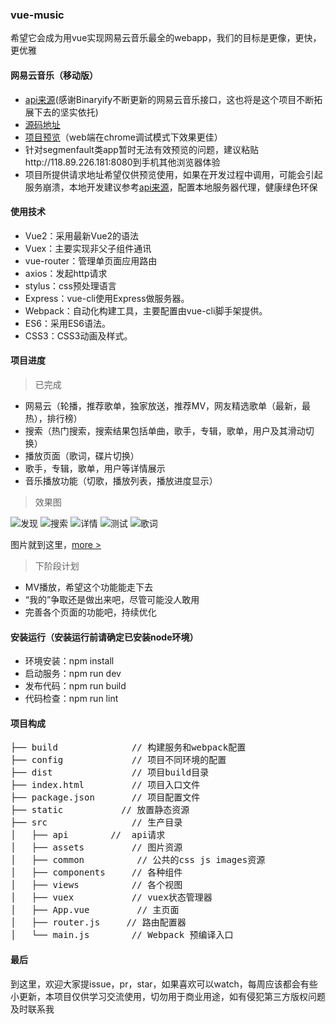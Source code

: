 ### vue-music
希望它会成为用vue实现网易云音乐最全的webapp，我们的目标是更像，更快，更优雅

#### 网易云音乐（移动版）
- [api来源](https://github.com/Binaryify/NeteaseCloudMusicApi)(感谢Binaryify不断更新的网易云音乐接口，这也将是这个项目不断拓展下去的坚实依托)
- [源码地址](https://github.com/ddqre12345/vue-music)
- [项目预览](http://118.89.226.181:8080)（web端在chrome调试模式下效果更佳）
- 针对segmenfault类app暂时无法有效预览的问题，建议粘贴http://118.89.226.181:8080到手机其他浏览器体验
- 项目所提供请求地址希望仅供预览使用，如果在开发过程中调用，可能会引起服务崩溃，本地开发建议参考[api来源](https://github.com/Binaryify/NeteaseCloudMusicApi)，配置本地服务器代理，健康绿色环保

#### 使用技术
- Vue2：采用最新Vue2的语法
- Vuex：主要实现非父子组件通讯
- vue-router：管理单页面应用路由
- axios：发起http请求
- stylus：css预处理语言
- Express：vue-cli使用Express做服务器。
- Webpack：自动化构建工具，主要配置由vue-cli脚手架提供。
- ES6：采用ES6语法。
- CSS3：CSS3动画及样式。

#### 项目进度
> 已完成

- 网易云（轮播，推荐歌单，独家放送，推荐MV，网友精选歌单（最新，最热），排行榜）
- 搜索（热门搜索，搜索结果包括单曲，歌手，专辑，歌单，用户及其滑动切换）
- 播放页面（歌词，碟片切换）
- 歌手，专辑，歌单，用户等详情展示
- 音乐播放功能（切歌，播放列表，播放进度显示）

> 效果图

![发现](https://github.com/ddqre12345/vue-music/blob/master/static/vue-music-1.gif?raw=true)
![搜索](https://github.com/ddqre12345/vue-music/blob/master/static/vue-music-2.gif?raw=true)
![详情](https://github.com/ddqre12345/vue-music/blob/master/static/vue-music-3.gif?raw=true)
![测试](https://github.com/ddqre12345/vue-music/blob/master/static/vue-music-4.gif?raw=true)
![歌词](https://github.com/ddqre12345/vue-music/blob/master/static/vue-music-5.gif?raw=true)

图片就到这里，[more >](http://118.89.226.181:8080)

> 下阶段计划

- MV播放，希望这个功能能走下去
- “我的”争取还是做出来吧，尽管可能没人敢用
- 完善各个页面的功能吧，持续优化

#### 安装运行（安装运行前请确定已安装node环境）
- 环境安装：npm install
- 启动服务：npm run dev
- 发布代码：npm run build
- 代码检查：npm run lint

#### 项目构成
<pre>
├── build              // 构建服务和webpack配置
├── config             // 项目不同环境的配置
├── dist               // 项目build目录
├── index.html         // 项目入口文件
├── package.json       // 项目配置文件
├── static       	 // 放置静态资源
├── src                // 生产目录
│   ├── api        //  api请求
│   ├── assets         // 图片资源
│   ├── common          // 公共的css js images资源
│   ├── components     // 各种组件
│   ├── views          // 各个视图
│   ├── vuex           // vuex状态管理器
│   ├── App.vue         // 主页面
│   ├── router.js     // 路由配置器
│   └── main.js        // Webpack 预编译入口
</pre>

#### 最后
到这里，欢迎大家提issue，pr，star，如果喜欢可以watch，每周应该都会有些小更新，本项目仅供学习交流使用，切勿用于商业用途，如有侵犯第三方版权问题及时联系我













